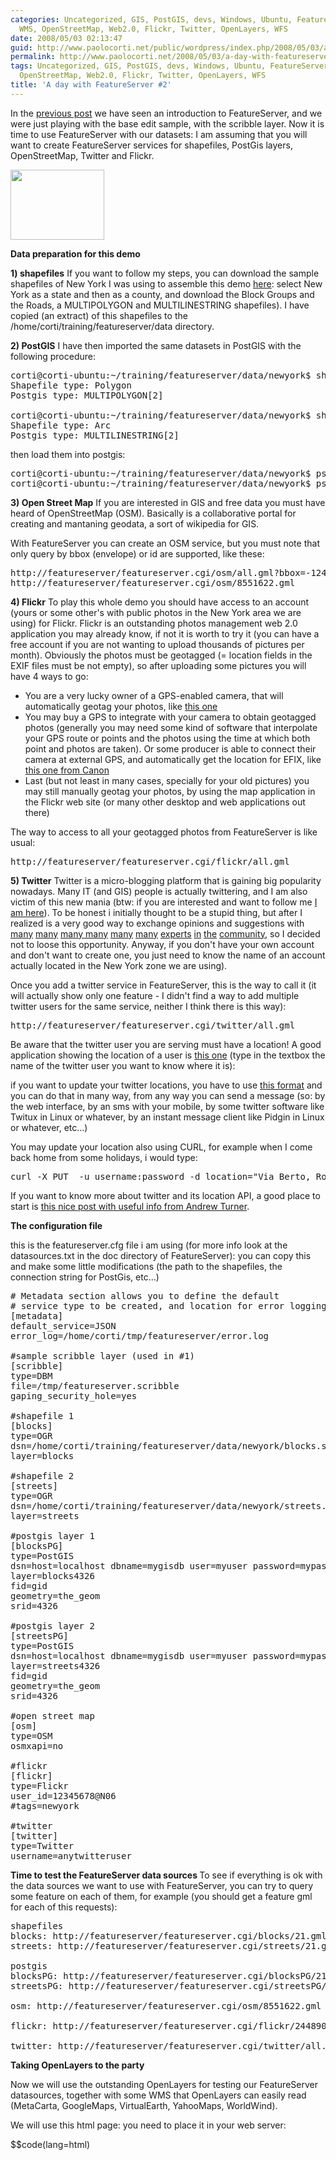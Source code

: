 ```yaml
---
categories: Uncategorized, GIS, PostGIS, devs, Windows, Ubuntu, FeatureServer, Python,
  WMS, OpenStreetMap, Web2.0, Flickr, Twitter, OpenLayers, WFS
date: 2008/05/03 02:13:47
guid: http://www.paolocorti.net/public/wordpress/index.php/2008/05/03/a-day-with-featureserver-2/
permalink: http://www.paolocorti.net/2008/05/03/a-day-with-featureserver-2/
tags: Uncategorized, GIS, PostGIS, devs, Windows, Ubuntu, FeatureServer, Python, WMS,
  OpenStreetMap, Web2.0, Flickr, Twitter, OpenLayers, WFS
title: 'A day with FeatureServer #2'
---
```

In the <a href="http://www.paolocorti.net/public/wordpress/index.php/2008/02/21/a-day-with-featureserver-1/">previous post</a> we have seen an introduction to FeatureServer, and we were just playing with the base edit sample, with the scribble layer.
Now it is time to use FeatureServer with our datasets: I am assuming that you will want to create FeatureServer services for shapefiles, PostGis layers, OpenStreetMap, Twitter and Flickr.

<a href='http://www.paolocorti.net/public/wordpress/wp-content/uploads/2008/05/adaywithfeatureserver.png'><img src="http://www.paolocorti.net/public/wordpress/wp-content/uploads/2008/05/adaywithfeatureserver.png" alt="" title="the nice OpenLayers interface with the Yahoo Map WMS and some data source from FeatureServer" width="150" height="112" class="alignnone size-thumbnail wp-image-80" /></a>

<strong>Data preparation for this demo</strong>

<strong>1) shapefiles</strong>
If you want to follow my steps, you can download the sample shapefiles of New York I was using to assemble this demo <a href=" http://arcdata.esri.com/data/tiger2000/tiger_download.cfm">here</a>: select New York as a state and then as a county, and download the Block Groups and the Roads, a MULTIPOLYGON and MULTILINESTRING shapefiles).
I have copied (an extract) of this shapefiles to the /home/corti/training/featureserver/data directory.

<strong>2) PostGIS</strong>
I have then imported the same datasets in PostGIS with the following procedure:

<pre lang="text">
corti@corti-ubuntu:~/training/featureserver/data/newyork$ shp2pgsql -I -s 4326 blocks.shp blocks4326 > blocks4326.sql
Shapefile type: Polygon
Postgis type: MULTIPOLYGON[2]

corti@corti-ubuntu:~/training/featureserver/data/newyork$ shp2pgsql -I -s 4326 streets.shp streets4326 > streets4326.sql
Shapefile type: Arc
Postgis type: MULTILINESTRING[2]
</pre>

then load them into postgis:

<pre lang="text">
corti@corti-ubuntu:~/training/featureserver/data/newyork$ psql -d gisdb -h localhost -U gis -f streets4326.sql
corti@corti-ubuntu:~/training/featureserver/data/newyork$ psql -d gisdb -h localhost -U gis -f blocks4326.sql 
</pre>

<strong>3) Open Street Map</strong>
If you are interested in GIS and free data you must have heard of OpenStreetMap (OSM). Basically is a collaborative portal for creating and mantaning geodata, a sort of wikipedia for GIS.

With FeatureServer you can create an OSM service, but you must note that only query by bbox (envelope) or id are supported, like these:

<pre lang="text">
http://featureserver/featureserver.cgi/osm/all.gml?bbox=-124.1,47.2,-123.9,47.5
http://featureserver/featureserver.cgi/osm/8551622.gml
</pre>

<strong>4) Flickr</strong>
To play this whole demo you should have access to an account (yours or some other's with public photos in the New York area we are using) for Flickr. 
Flickr is an outstanding photos management web 2.0 application you may already know, if not it is worth to try it (you can have a free account if you are not wanting to upload thousands of pictures per month).
Obviously the photos must be geotagged (= location fields in the EXIF files must be not empty), so after uploading some pictures you will have 4 ways to go:
<ul>
<li>
You are a very lucky owner of a GPS-enabled camera, that will automatically geotag your photos, like <a href="http://www.spatiallyadjusted.com/2007/01/18/ricoh-releases-new-gps-ready-digital-camera/">this one</a>
</li> 
<li>
You may buy a GPS to integrate with your camera to obtain geotagged photos (generally you may need some kind of software that interpolate your GPS route or points and the photos using the time at which both point and photos are taken). Or some producer is able to connect their camera at external GPS, and automatically get the location for EFIX, like <a href="http://www.canon.co.jp/imaging/wft/wft-e2/manual/gps/index.html">this one from Canon</a>
</li> 
<li>
Last (but not least in many cases, specially for your old pictures) you may still manually geotag your photos, by using the map application in the Flickr web site (or many other desktop and web applications out there)
</li> 
</ul>

The way to access to all your geotagged photos from FeatureServer is like usual:
<pre lang="text">
http://featureserver/featureserver.cgi/flickr/all.gml
</pre>

<strong>5) Twitter</strong>
Twitter is a micro-blogging platform that is gaining big popularity nowadays. Many IT (and GIS) people is actually twittering, and I am also victim of this new mania (btw: if you are interested and want to follow me <a href="http://twitter.com/capooti">I am here</a>). To be honest i initially thought to be a stupid thing, but after I realized is a very good way to exchange opinions and suggestions with <a href="http://twitter.com/codinghorror">many</a> <a href="http://twitter.com/geobabbler">many</a> <a href="http://twitter.com/xanadont">many</a><a href="http://twitter.com/acangiano"> many</a> <a href="http://twitter.com/crschmidt">many</a> <a href="http://twitter.com/TheSteve0">many</a> <a href="http://twitter.com/cageyjames">experts</a> <a href="http://twitter.com/dbouwman">in</a> <a href="http://twitter.com/ajturner">the</a> <a href="http://twitter.com/D_Guidi">community</a>, so I decided not to loose this opportunity.
Anyway, if you don't have your own account and don't want to create one, you just need to know the name of an account actually located in the New York zone we are using).

Once you add a twitter service in FeatureServer, this is the way to call it (it will actually show only one feature - I didn't find a way to add multiple twitter users for the same service, neither I think there is this way):

<pre lang="text">
http://featureserver/featureserver.cgi/twitter/all.gml
</pre>

Be aware that the twitter user you are serving must have a location! A good application showing the location of a user is <a href=" http://twittermap.com/maps">this one</a> (type in the textbox the name of the twitter user you want to know where it is):

if you want to update your twitter locations, you have to use <a href="http://twittermap.com/maps/faq.html">this format</a>  and you can do that in many way, from any way you can send a message (so: by the web interface, by an sms with your mobile, by some twitter software like Twitux in Linux or whatever, by an instant message client like Pidgin in Linux or whatever, etc...)

You may update your location also using CURL, for example when I come back home from some holidays, i would type:

<pre lang="text">
curl -X PUT  -u username:password -d location="Via Berto, Rome, Italy" http://twitter.com/account/update_location.json
</pre>

If you want to know more about twitter and its location API, a good place to start is <a href="http://highearthorbit.com/twitter-location-api/">this nice post with useful info from Andrew Turner</a>.

<strong>The configuration file</strong> 

this is the featureserver.cfg file i am using (for more info look at the datasources.txt in the doc directory of FeatureServer): you can copy this and make some little modifications (the path to the shapefiles, the connection string for PostGis, etc...)

<pre lang="text">
# Metadata section allows you to define the default
# service type to be created, and location for error logging
[metadata]
default_service=JSON
error_log=/home/corti/tmp/featureserver/error.log

#sample scribble layer (used in #1)
[scribble]
type=DBM
file=/tmp/featureserver.scribble
gaping_security_hole=yes

#shapefile 1
[blocks]
type=OGR
dsn=/home/corti/training/featureserver/data/newyork/blocks.shp
layer=blocks

#shapefile 2
[streets]
type=OGR
dsn=/home/corti/training/featureserver/data/newyork/streets.shp
layer=streets

#postgis layer 1
[blocksPG]
type=PostGIS
dsn=host=localhost dbname=mygisdb user=myuser password=mypassword
layer=blocks4326
fid=gid
geometry=the_geom
srid=4326

#postgis layer 2
[streetsPG]
type=PostGIS
dsn=host=localhost dbname=mygisdb user=myuser password=mypassword
layer=streets4326
fid=gid
geometry=the_geom
srid=4326

#open street map
[osm]
type=OSM
osmxapi=no

#flickr
[flickr]
type=Flickr
user_id=12345678@N06
#tags=newyork

#twitter
[twitter]
type=Twitter
username=anytwitteruser
</pre>

<strong>Time to test the FeatureServer data sources </strong>
To see if everything is ok with the data sources we want to use with FeatureServer, you can try to query some feature on each of them, for example (you should get a feature gml for each of this requests):

<pre lang="text">
shapefiles
blocks: http://featureserver/featureserver.cgi/blocks/21.gml
streets: http://featureserver/featureserver.cgi/streets/21.gml

postgis
blocksPG: http://featureserver/featureserver.cgi/blocksPG/21.gml
streetsPG: http://featureserver/featureserver.cgi/streetsPG/21.gml

osm: http://featureserver/featureserver.cgi/osm/8551622.gml

flickr: http://featureserver/featureserver.cgi/flickr/2448905405.gml

twitter: http://featureserver/featureserver.cgi/twitter/all.gml
</pre>

<strong>Taking OpenLayers to the party</strong>

Now we will use the outstanding OpenLayers for testing our FeatureServer datasources, together with some WMS that OpenLayers can easily read (MetaCarta, GoogleMaps, VirtualEarth, YahooMaps, WorldWind).

We will use this html page: you need to place it in your web server:

$$code(lang=html)
<html>
<head>
  <title>OpenLayers Example: a day with FeatureServer</title>
    <!-- OpenLayers API -->
    <script src="OpenLayers-2.5/OpenLayers.js"></script>
    <!-- GoogleMaps API: you need a key for it! -->
    <script src="http://maps.google.com/maps?file=api&amp;v=2&amp;key=xxxplaceyourkeyherexxx"
	type="text/javascript"></script>
    <!-- VirtualEarth API -->
    <script src='http://dev.virtualearth.net/mapcontrol/v3/mapcontrol.js'></script>
    <!-- Yahoo Maps API -->
    <script src="http://api.maps.yahoo.com/ajaxymap?v=3.0&appid=euzuro-openlayers"></script>
    <script type="text/javascript">
         var map, drawControls, geojson, lastFeature, mywfs, vectors, featureid;
	function init(){
		//create the map
		var map = new OpenLayers.Map('map', {'maxResolution': .28125, tileSize: new OpenLayers.Size(512, 512)});
		//create the WMS layers (metacarta basic, metacarta satellite, 
		//google hybrid, google satellite, virtualearth, yahoo, worldwind bathy, worldwind landsat
		var olwms = new OpenLayers.Layer.WMS( "OpenLayers WMS basic", "http://labs.metacarta.com/wms-c/Basic.py", {'layers':'basic'}); 
		var olwms2 = new OpenLayers.Layer.WMS( "OpenLayers WMS satellite", "http://labs.metacarta.com/wms-c/Basic.py", {'layers':'satellite'}); 
		var google = new OpenLayers.Layer.Google( "Google Hybrid Map", { type: G_HYBRID_MAP } );
		var google2 = new OpenLayers.Layer.Google( "Google Satellite Map", { type: G_SATELLITE_MAP } );
		var virtualearth = new OpenLayers.Layer.VirtualEarth( "Virtual Earth Hybrid", {type: VEMapStyle.Hybrid });
		var yahoo = new OpenLayers.Layer.Yahoo("Yahoo");
		var ww = new OpenLayers.Layer.WorldWind( "WorldWind Bathy", "http://worldwind25.arc.nasa.gov/tile/tile.aspx?", 36, 4, {T:"bmng.topo.bathy.200406"});
		var  ww2 = new OpenLayers.Layer.WorldWind( "WorldWind LANDSAT", "http://worldwind25.arc.nasa.gov/tile/tile.aspx", 2.25, 4,{T:"105"});
		//create the WFS layers
		//1. shapefiles WFS layers
		var wfsNYblocksSHP = new OpenLayers.Layer.WFS("WFS New York blocks (shp)", "featureserver.cgi/blocks?format=WFS", 
			{maxfeatures: "300"}, {extractAttributes: true, displayInLayerSwitcher: true});
		var wfsNYstreetsSHP = new OpenLayers.Layer.WFS("WFS New York streets (shp)", "featureserver.cgi/streets?format=WFS", 
			{maxfeatures: "300"}, {extractAttributes: true, displayInLayerSwitcher: true});
		//2. postgis WFS layers (with a different style than default)
		var wfsNYblocksPG = new OpenLayers.Layer.WFS("WFS New York blocks (postgis)", "featureserver.cgi/blocksPG?format=WFS", 
			{maxfeatures: "300"}, {extractAttributes: true, displayInLayerSwitcher: true});
		wfsNYblocksPG.style = {fillColor:'#FF0000', fillOpacity: 0.2, strokeColor: "#FF0000", strokeOpacity: 1, strokeWidth: 1};
		var wfsNYstreetsPG = new OpenLayers.Layer.WFS("WFS New York streets (postgis)", "featureserver.cgi/streetsPG?format=WFS", 
			{maxfeatures: "300"}, {extractAttributes: true, displayInLayerSwitcher: true});
		wfsNYstreetsPG.style = {fillColor:'#FF0000', fillOpacity: 0.2, strokeColor: "#FF0000", strokeOpacity: 1, strokeWidth: 1};
		//3. osm WFS layer
		var wfsOSM = new OpenLayers.Layer.WFS("OpenStreetMap", "featureserver.cgi/osm?format=WFS", 
			{maxfeatures: "5"}, {extractAttributes: true, displayInLayerSwitcher: true});
		//4. flickr WFS layer
		var wfsFlickr = new OpenLayers.Layer.WFS("New York Flickrs", "featureserver.cgi/flickr?format=WFS", 
			{maxfeatures: "300"}, {extractAttributes: true, displayInLayerSwitcher: true});
		//5. twitter WFS layer
		var wfsTwitter = new OpenLayers.Layer.WFS("My Twitter", "featureserver.cgi/twitter?format=WFS", 
			{maxfeatures: "300"}, {extractAttributes: true, displayInLayerSwitcher: true});
		//add the layers to the map
		map.addLayers([wfsTwitter,wfsFlickr,wfsOSM,wfsNYstreetsPG,wfsNYblocksPG,wfsNYstreetsSHP, wfsNYblocksSHP,
			yahoo, virtualearth, olwms, olwms2, google, google2, ww, ww2]);
		//add map controls
		map.addControl(new OpenLayers.Control.Navigation());
		map.addControl(new OpenLayers.Control.PanZoomBar());
		map.addControl(new OpenLayers.Control.MousePosition());
		map.addControl(new OpenLayers.Control.Permalink());
		map.addControl(new OpenLayers.Control.LayerSwitcher());
		//set map center
		map.setCenter(new OpenLayers.LonLat(-73.9818, 40.712), 13);
	}
    </script>
    </head>
    <body  onload="init()">
      <div style="width:100%; height:100%" id="map"></div>
      <script defer="defer" type="text/javascript">
    </body>
</html>
$$/code

note the java api we are using for accessing the various WMS!

what is happening behind the scenes can be easily understood navigating this page with the use of Firebug to detect which GET request are issued by OpenLayers javascript:

<pre lang="text">
flickr:
http://featureserver/featureserver.cgi/flickr?format=WFS&maxfeatures=300&SERVICE=WFS&VERSION=1.0.0&REQUEST=GetFeature&SRS=EPSG%3A4326&BBOX=-74.15771484375,40.66379060988484,-73.80615234375,40.76007871037859

twitter:
http://featureserver/featureserver.cgi/twitter?format=WFS&maxfeatures=300&SERVICE=WFS&VERSION=1.0.0&REQUEST=GetFeature&SRS=EPSG%3A4326&BBOX=-74.15771484375,40.66379060988484,-73.80615234375,40.76007871037859

open street map
http://featureserver/featureserver.cgi/osm?format=WFS&maxfeatures=5&SERVICE=WFS&VERSION=1.0.0&REQUEST=GetFeature&SRS=EPSG%3A4326&BBOX=-74.15771484375,40.66379060988484,-73.80615234375,40.76007871037859

postgis
http://featureserver/featureserver.cgi/streetsPG?format=WFS&maxfeatures=300&SERVICE=WFS&VERSION=1.0.0&REQUEST=GetFeature&SRS=EPSG%3A4326&BBOX=-74.15771484375,40.66379060988484,-73.80615234375,40.76007871037859
http://featureserver/featureserver.cgi/blocksPG?format=WFS&maxfeatures=300&SERVICE=WFS&VERSION=1.0.0&REQUEST=GetFeature&SRS=EPSG%3A4326&BBOX=-74.15771484375,40.66379060988484,-73.80615234375,40.76007871037859

shapefile
http://featureserver/featureserver.cgi/streets?format=WFS&maxfeatures=300&SERVICE=WFS&VERSION=1.0.0&REQUEST=GetFeature&SRS=EPSG%3A4326&BBOX=-74.15771484375,40.66379060988484,-73.80615234375,40.76007871037859
http://featureserver/featureserver.cgi/blocks?format=WFS&maxfeatures=300&SERVICE=WFS&VERSION=1.0.0&REQUEST=GetFeature&SRS=EPSG%3A4326&BBOX=-74.15771484375,40.66379060988484,-73.80615234375,40.76007871037859
</pre>

It is easy to understand that the request OpenLayers is doing to the various FeatureServer datasources is always the same kind: a get feature request with a bounding box (the area you are zooming).

Ok, time to end with this long post, hope now FeatureServer (and various other things) are now a bit easier to understand for you - at least after this long tests it was for me!

